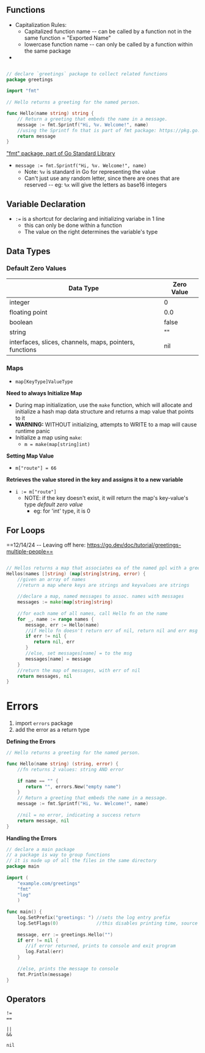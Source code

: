 ## Functions 
- Capitalization Rules: 
	- Capitalized function name -- can be called by a function not in the same function = "Exported Name"
	- lowercase function name -- can only be called by a function within the same package 
- 
```go

// declare `greetings` package to collect related functions 
package greetings  
  
import "fmt"
  
// Hello returns a greeting for the named person.

func Hello(name string) string {  
    // Return a greeting that embeds the name in a message.  
    message := fmt.Sprintf("Hi, %v. Welcome!", name)  
    //using the Sprintf fn that is part of fmt package: https://pkg.go.dev/fmt#Sprintf
    return message  
}
```



["fmt" package, part of Go Standard Library](https://pkg.go.dev/fmt)
- `message := fmt.Sprintf("Hi, %v. Welcome!", name)`
	- Note: `%v` is standard in Go for representing the value 
	- Can't just use any random letter, since there are ones that are reserved -- eg: `%x` will give the letters as base16 integers 

## Variable Declaration 
- `:=` is a shortcut for declaring and initializing variabe in 1 line 
	- this can only be done within a function 
	- The value on the right determines the variable's type 

## Data Types 

### Default Zero Values 

| Data Type                                               | Zero Value |
| ------------------------------------------------------- | ---------- |
| integer                                                 | 0          |
| floating point                                          | 0.0        |
| boolean                                                 | false      |
| string                                                  | ""         |
| interfaces, slices, channels, maps, pointers, functions | nil        |

### Maps 
-  `map[KeyType]ValueType`

**Need to always Initialize Map**
- During map initialization, use the `make` function, which will allocate and initialize a hash map data structure and returns a map value that points to it
- **WARNING:** WITHOUT initializing, attempts to WRITE to a map will cause runtime panic 
- Initialize a map using `make`:   
	- `m = make(map[string]int)`

**Setting Map Value**
- `m["route"] = 66`

**Retrieves the value stored in the key and assigns it to a new variable**
- `i := m["route"]`
	- NOTE: if the key doesn't exist, it will return the map's key-value's type *default zero value*
		- eg: for 'int' type, it is 0 


## For Loops

==12/14/24 -- Leaving off here: https://go.dev/doc/tutorial/greetings-multiple-people==

```go

// Hellos returns a map that associates ea of the named ppl with a greeting msgfunc 
Hellos(names []string) (map[string]string, error) {  
    //given an array of names  
    //return a map where keys are strings and keyvalues are strings 
     
    //declare a map, named messages to assoc. names with messages    
    messages := make(map[string]string)  
  
    //for each name of all names, call Hello fn on the name  
    for _, name := range names {  
       message, err := Hello(name)  
       //if Hello fn doesn't return err of nil, return nil and err msg  
       if err != nil {  
          return nil, err  
       }  
       //else, set messages[name] = to the msg  
       messages[name] = message  
    }  
    //return the map of messages, with err of nil  
    return messages, nil  
}
```


# Errors 

1. import `errors` package 
2. add the error as a return type 

 **Defining the Errors** 
```go
// Hello returns a greeting for the named person.

func Hello(name string) (string, error) {  
    //fn returns 2 values: string AND error  
  
    if name == "" {  
       return "", errors.New("empty name")  
    }  
    // Return a greeting that embeds the name in a message.  
    message := fmt.Sprintf("Hi, %v. Welcome!", name)  
  
    //nil = no error, indicating a success return  
    return message, nil  
}
```

**Handling the Errors** 
```go
// declare a main package  
// a package is way to group functions  
// it is made up of all the files in the same directory  
package main  
  
import (  
    "example.com/greetings"  
    "fmt"    
    "log"
    )  
  
func main() {  
    log.SetPrefix("greetings: ") //sets the log entry prefix  
    log.SetFlags(0)              //this disables printing time, source file, and line number  
  
    message, err := greetings.Hello("")  
    if err != nil {  
       //if error returned, prints to console and exit program  
       log.Fatal(err)  
    }  
  
    //else, prints the message to console  
    fmt.Println(message)  
}
```


## Operators 

```
!= 
== 

|| 
&& 

nil


```